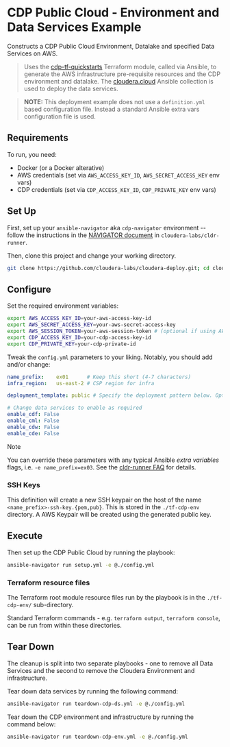 # CDP Public Cloud - Environment and Data Services Example

Constructs a CDP Public Cloud Environment, Datalake and specified Data Services on AWS.

> Uses the [cdp-tf-quickstarts](https://github.com/cloudera-labs/cdp-tf-quickstarts) Terraform module, called via Ansible, to generate the AWS infrastructure pre-requisite resources and the CDP environment and datalake. The [cloudera.cloud](https://github.com/cloudera-labs/cloudera.cloud) Ansible collection is used to deploy the data services.

> **NOTE:** This deployment example does not use a `definition.yml` based configuration file. Instead a standard Ansible extra vars configuration file is used.

## Requirements

To run, you need:

* Docker (or a Docker alterative)
* AWS credentials (set via `AWS_ACCESS_KEY_ID`, `AWS_SECRET_ACCESS_KEY` env vars)
* CDP credentials (set via `CDP_ACCESS_KEY_ID`, `CDP_PRIVATE_KEY` env vars)

## Set Up

First, set up your `ansible-navigator` aka `cdp-navigator` environment -- follow the instructions in the [NAVIGATOR document](https://github.com/cloudera-labs/cldr-runner/blob/main/NAVIGATOR.md) in `cloudera-labs/cldr-runner`.

Then, clone this project and change your working directory.

```bash
git clone https://github.com/cloudera-labs/cloudera-deploy.git; cd cloudera-deploy/public-cloud/aws/terraform
```

## Configure

Set the required environment variables:

```bash
export AWS_ACCESS_KEY_ID=your-aws-access-key-id
export AWS_SECRET_ACCESS_KEY=your-aws-secret-access-key
export AWS_SESSION_TOKEN=your-aws-session-token # (optional if using AWS SSO)
export CDP_ACCESS_KEY_ID=your-cdp-access-key-id
export CDP_PRIVATE_KEY=your-cdp-private-id
```

Tweak the `config.yml` parameters to your liking. Notably, you should add and/or change:

```yaml
name_prefix:    ex01      # Keep this short (4-7 characters)
infra_region:   us-east-2 # CSP region for infra

deployment_template: public # Specify the deployment pattern below. Options are public, semi-private or private

# Change data services to enable as required
enable_cdf: False
enable_cml: False
enable_cdw: False
enable_cde: False
```

> [!NOTE]
> You can override these parameters with any typical Ansible _extra variables_ flags, i.e. `-e name_prefix=ex03`. See the [cldr-runner FAQ](https://github.com/cloudera-labs/cldr-runner/blob/main/FAQ.md#how-do-i-add-extra-variables-and-tags-to-ansible-navigator) for details.

### SSH Keys

This definition will create a new SSH keypair on the host of the name `<name_prefix>-ssh-key.{pem,pub}`. This is stored in the `./tf-cdp-env` directory. A AWS Keypair will be created using the generated public key.

## Execute

Then set up the CDP Public Cloud by running the playbook:

```bash
ansible-navigator run setup.yml -e @./config.yml
```

### Terraform resource files

The Terraform root module resource files run by the playbook is in the `./tf-cdp-env/` sub-directory.

Standard Terraform commands - e.g. `terraform output`, `terraform console`, can be run from within these directories.

## Tear Down

The cleanup is split into two separate playbooks - one to remove all Data Services and the second to remove the Cloudera Environment and infrastructure.

Tear down data services by running the following command:

```bash
ansible-navigator run teardown-cdp-ds.yml -e @./config.yml
```

Tear down the CDP environment and infrastructure by running the command below:

```bash
ansible-navigator run teardown-cdp-env.yml -e @./config.yml
```
